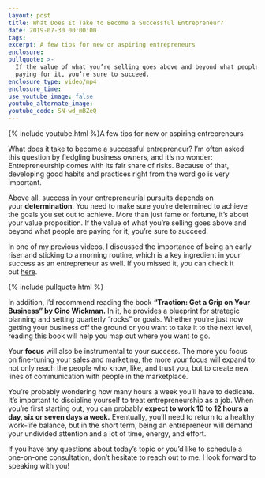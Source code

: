 ```yaml
---
layout: post
title: What Does It Take to Become a Successful Entrepreneur?
date: 2019-07-30 00:00:00
tags:
excerpt: A few tips for new or aspiring entrepreneurs
enclosure:
pullquote: >-
  If the value of what you’re selling goes above and beyond what people are
  paying for it, you’re sure to succeed.
enclosure_type: video/mp4
enclosure_time:
use_youtube_image: false
youtube_alternate_image:
youtube_code: SN-wd_mBZeQ
---
```


{% include youtube.html %}A few tips for new or aspiring entrepreneurs

What does it take to become a successful entrepreneur? I’m often asked this question by fledgling business owners, and it’s no wonder: Entrepreneurship comes with its fair share of risks. Because of that, developing good habits and practices right from the word go is very important.

Above all, success in your entrepreneurial pursuits depends on your&nbsp;**determination**. You need to make sure you’re determined to achieve the goals you set out to achieve. More than just fame or fortune, it’s about your value proposition. If the value of what you’re selling goes above and beyond what people are paying for it, you’re sure to succeed.

In one of my previous videos, I discussed the importance of being an early riser and sticking to a morning routine, which is a key ingredient in your success as an entrepreneur as well. If you missed it, you can check it out&nbsp;[here](https://coloradospringsrealestatecareers.blogspot.com/2018/10/3-keys-to-making-your-morning-routine.html).

{% include pullquote.html %}

In addition, I’d recommend reading the book&nbsp;**“Traction: Get a Grip on Your Business” by Gino Wickman.**&nbsp;In it, he provides a blueprint for strategic planning and setting quarterly “rocks” or goals. Whether you’re just now getting your business off the ground or you want to take it to the next level, reading this book will help you map out where you want to go.

Your&nbsp;**focus**&nbsp;will also be instrumental to your success. The more you focus on fine-tuning your sales and marketing, the more your focus will expand to not only reach the people who know, like, and trust you, but to create new lines of communication with people in the marketplace.

You’re probably wondering how many hours a week you’ll have to dedicate. It’s important to discipline yourself to treat entrepreneurship as a job. When you’re first starting out, you can probably&nbsp;**expect to work 10 to 12 hours a day, six or seven days a week.**&nbsp;Eventually, you’ll need to return to a healthy work-life balance, but in the short term, being an entrepreneur will demand your undivided attention and a lot of time, energy, and effort.

If you have any questions about today’s topic or you’d like to schedule a one-on-one consultation, don’t hesitate to reach out to me. I look forward to speaking with you\!&nbsp; &nbsp;